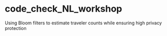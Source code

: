 # code_check_NL_workshop
Using Bloom filters to estimate traveler counts while ensuring high privacy protection
